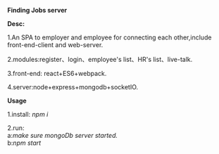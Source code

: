 **Finding Jobs server**

**Desc:**
    
1.An SPA to employer and employee for connecting each other,include front-end-client and web-server.

2.modules:register、login、employee's list、HR's list、live-talk.

3.front-end: react+ES6+webpack.

4.server:node+express+mongodb+socketIO.

**Usage**

1.install: _npm i_

2.run:  
a:_make sure mongoDb server started._  
b:_npm start_
